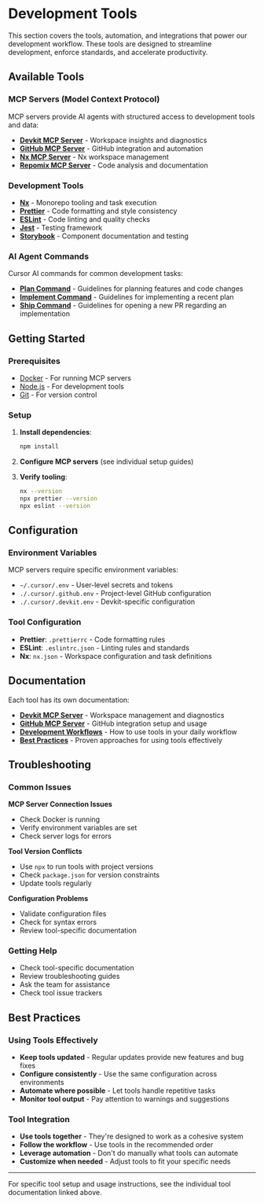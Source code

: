 # Development Tools

This section covers the tools, automation, and integrations that power our development workflow. These tools are designed to streamline development, enforce standards, and accelerate productivity.

## Available Tools

### MCP Servers (Model Context Protocol)

MCP servers provide AI agents with structured access to development tools and data:

- **[Devkit MCP Server](./devkit/mcp-proxy-architecture.md)** - Workspace insights and diagnostics
- **[GitHub MCP Server](./github-mcp-setup.md)** - GitHub integration and automation
- **[Nx MCP Server](https://nx.dev/docs/features/enhance-ai#setting-up-nx-mcp)** - Nx workspace management
- **[Repomix MCP Server](https://repomix.com/guide/)** - Code analysis and documentation

### Development Tools

- **[Nx](https://nx.dev)** - Monorepo tooling and task execution
- **[Prettier](https://prettier.io)** - Code formatting and style consistency
- **[ESLint](https://eslint.org)** - Code linting and quality checks
- **[Jest](https://jestjs.io)** - Testing framework
- **[Storybook](https://storybook.js.org)** - Component documentation and testing

### AI Agent Commands

Cursor AI commands for common development tasks:

- **[Plan Command](../../.cursor/commands/plan.md)** - Guidelines for planning features and code changes
- **[Implement Command](../../.cursor/commands/implement.md)** - Guidelines for implementing a recent plan
- **[Ship Command](../../.cursor/commands/ship.md)** - Guidelines for opening a new PR regarding an implementation

## Getting Started

### Prerequisites

- [Docker](https://docs.docker.com/get-docker/) - For running MCP servers
- [Node.js](https://nodejs.org) - For development tools
- [Git](https://git-scm.com) - For version control

### Setup

1. **Install dependencies**:

   ```bash
   npm install
   ```

2. **Configure MCP servers** (see individual setup guides)

3. **Verify tooling**:
   ```bash
   nx --version
   npx prettier --version
   npx eslint --version
   ```

## Configuration

### Environment Variables

MCP servers require specific environment variables:

- `~/.cursor/.env` - User-level secrets and tokens
- `./.cursor/.github.env` - Project-level GitHub configuration
- `./.cursor/.devkit.env` - Devkit-specific configuration

### Tool Configuration

- **Prettier**: `.prettierrc` - Code formatting rules
- **ESLint**: `.eslintrc.json` - Linting rules and standards
- **Nx**: `nx.json` - Workspace configuration and task definitions

## Documentation

Each tool has its own documentation:

- **[Devkit MCP Server](./devkit/mcp-proxy-architecture.md)** - Workspace management and diagnostics
- **[GitHub MCP Server](./github-mcp-setup.md)** - GitHub integration setup and usage
- **[Development Workflows](../development-workflows/)** - How to use tools in your daily workflow
- **[Best Practices](../best-practices/)** - Proven approaches for using tools effectively

## Troubleshooting

### Common Issues

**MCP Server Connection Issues**

- Check Docker is running
- Verify environment variables are set
- Check server logs for errors

**Tool Version Conflicts**

- Use `npx` to run tools with project versions
- Check `package.json` for version constraints
- Update tools regularly

**Configuration Problems**

- Validate configuration files
- Check for syntax errors
- Review tool-specific documentation

### Getting Help

- Check tool-specific documentation
- Review troubleshooting guides
- Ask the team for assistance
- Check tool issue trackers

## Best Practices

### Using Tools Effectively

- **Keep tools updated** - Regular updates provide new features and bug fixes
- **Configure consistently** - Use the same configuration across environments
- **Automate where possible** - Let tools handle repetitive tasks
- **Monitor tool output** - Pay attention to warnings and suggestions

### Tool Integration

- **Use tools together** - They're designed to work as a cohesive system
- **Follow the workflow** - Use tools in the recommended order
- **Leverage automation** - Don't do manually what tools can automate
- **Customize when needed** - Adjust tools to fit your specific needs

---

For specific tool setup and usage instructions, see the individual tool documentation linked above.
